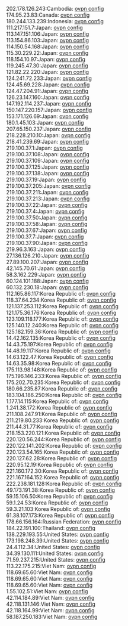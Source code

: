 202.178.126.243:Cambodia: [ovpn config](vpn/202_178_126_243.ovpn)  
174.95.23.83:Canada: [ovpn config](vpn/174_95_23_83.ovpn)  
180.244.133.239:Indonesia: [ovpn config](vpn/180_244_133_239.ovpn)  
111.217.151.7:Japan: [ovpn config](vpn/111_217_151_7.ovpn)  
113.147.151.106:Japan: [ovpn config](vpn/113_147_151_106.ovpn)  
113.154.86.103:Japan: [ovpn config](vpn/113_154_86_103.ovpn)  
114.150.54.168:Japan: [ovpn config](vpn/114_150_54_168.ovpn)  
115.30.229.22:Japan: [ovpn config](vpn/115_30_229_22.ovpn)  
118.154.10.97:Japan: [ovpn config](vpn/118_154_10_97.ovpn)  
119.245.47.30:Japan: [ovpn config](vpn/119_245_47_30.ovpn)  
121.82.22.220:Japan: [ovpn config](vpn/121_82_22_220.ovpn)  
124.241.72.233:Japan: [ovpn config](vpn/124_241_72_233.ovpn)  
124.45.69.228:Japan: [ovpn config](vpn/124_45_69_228.ovpn)  
124.47.204.91:Japan: [ovpn config](vpn/124_47_204_91.ovpn)  
126.23.147.160:Japan: [ovpn config](vpn/126_23_147_160.ovpn)  
147.192.114.237:Japan: [ovpn config](vpn/147_192_114_237.ovpn)  
150.147.220.157:Japan: [ovpn config](vpn/150_147_220_157.ovpn)  
153.171.126.69:Japan: [ovpn config](vpn/153_171_126_69.ovpn)  
180.1.45.103:Japan: [ovpn config](vpn/180_1_45_103.ovpn)  
207.65.150.237:Japan: [ovpn config](vpn/207_65_150_237.ovpn)  
218.228.210.10:Japan: [ovpn config](vpn/218_228_210_10.ovpn)  
218.41.239.69:Japan: [ovpn config](vpn/218_41_239_69.ovpn)  
219.100.37.1:Japan: [ovpn config](vpn/219_100_37_1.ovpn)  
219.100.37.108:Japan: [ovpn config](vpn/219_100_37_108.ovpn)  
219.100.37.109:Japan: [ovpn config](vpn/219_100_37_109.ovpn)  
219.100.37.125:Japan: [ovpn config](vpn/219_100_37_125.ovpn)  
219.100.37.138:Japan: [ovpn config](vpn/219_100_37_138.ovpn)  
219.100.37.19:Japan: [ovpn config](vpn/219_100_37_19.ovpn)  
219.100.37.205:Japan: [ovpn config](vpn/219_100_37_205.ovpn)  
219.100.37.211:Japan: [ovpn config](vpn/219_100_37_211.ovpn)  
219.100.37.213:Japan: [ovpn config](vpn/219_100_37_213.ovpn)  
219.100.37.22:Japan: [ovpn config](vpn/219_100_37_22.ovpn)  
219.100.37.4:Japan: [ovpn config](vpn/219_100_37_4.ovpn)  
219.100.37.50:Japan: [ovpn config](vpn/219_100_37_50.ovpn)  
219.100.37.58:Japan: [ovpn config](vpn/219_100_37_58.ovpn)  
219.100.37.67:Japan: [ovpn config](vpn/219_100_37_67.ovpn)  
219.100.37.7:Japan: [ovpn config](vpn/219_100_37_7.ovpn)  
219.100.37.90:Japan: [ovpn config](vpn/219_100_37_90.ovpn)  
219.96.3.163:Japan: [ovpn config](vpn/219_96_3_163.ovpn)  
27.136.126.210:Japan: [ovpn config](vpn/27_136_126_210.ovpn)  
27.89.100.207:Japan: [ovpn config](vpn/27_89_100_207.ovpn)  
42.145.70.61:Japan: [ovpn config](vpn/42_145_70_61.ovpn)  
58.3.162.229:Japan: [ovpn config](vpn/58_3_162_229.ovpn)  
60.124.101.188:Japan: [ovpn config](vpn/60_124_101_188.ovpn)  
60.132.230.18:Japan: [ovpn config](vpn/60_132_230_18.ovpn)  
112.165.86.117:Korea Republic of: [ovpn config](vpn/112_165_86_117.ovpn)  
118.37.64.234:Korea Republic of: [ovpn config](vpn/118_37_64_234.ovpn)  
121.137.253.112:Korea Republic of: [ovpn config](vpn/121_137_253_112.ovpn)  
121.175.36.176:Korea Republic of: [ovpn config](vpn/121_175_36_176.ovpn)  
123.109.118.177:Korea Republic of: [ovpn config](vpn/123_109_118_177.ovpn)  
125.140.12.240:Korea Republic of: [ovpn config](vpn/125_140_12_240.ovpn)  
125.182.159.36:Korea Republic of: [ovpn config](vpn/125_182_159_36.ovpn)  
14.42.162.135:Korea Republic of: [ovpn config](vpn/14_42_162_135.ovpn)  
14.43.75.197:Korea Republic of: [ovpn config](vpn/14_43_75_197.ovpn)  
14.48.19.117:Korea Republic of: [ovpn config](vpn/14_48_19_117.ovpn)  
14.63.122.47:Korea Republic of: [ovpn config](vpn/14_63_122_47.ovpn)  
14.63.35.98:Korea Republic of: [ovpn config](vpn/14_63_35_98.ovpn)  
175.113.98.148:Korea Republic of: [ovpn config](vpn/175_113_98_148.ovpn)  
175.196.146.233:Korea Republic of: [ovpn config](vpn/175_196_146_233.ovpn)  
175.202.70.235:Korea Republic of: [ovpn config](vpn/175_202_70_235.ovpn)  
180.66.235.87:Korea Republic of: [ovpn config](vpn/180_66_235_87.ovpn)  
183.104.186.250:Korea Republic of: [ovpn config](vpn/183_104_186_250.ovpn)  
1.177.14.115:Korea Republic of: [ovpn config](vpn/1_177_14_115.ovpn)  
1.241.38.172:Korea Republic of: [ovpn config](vpn/1_241_38_172.ovpn)  
211.108.247.91:Korea Republic of: [ovpn config](vpn/211_108_247_91.ovpn)  
211.219.80.233:Korea Republic of: [ovpn config](vpn/211_219_80_233.ovpn)  
211.44.31.77:Korea Republic of: [ovpn config](vpn/211_44_31_77.ovpn)  
218.153.220.121:Korea Republic of: [ovpn config](vpn/218_153_220_121.ovpn)  
220.120.56.244:Korea Republic of: [ovpn config](vpn/220_120_56_244.ovpn)  
220.122.141.202:Korea Republic of: [ovpn config](vpn/220_122_141_202.ovpn)  
220.123.54.165:Korea Republic of: [ovpn config](vpn/220_123_54_165.ovpn)  
220.127.62.28:Korea Republic of: [ovpn config](vpn/220_127_62_28.ovpn)  
220.95.12.19:Korea Republic of: [ovpn config](vpn/220_95_12_19.ovpn)  
221.160.172.30:Korea Republic of: [ovpn config](vpn/221_160_172_30.ovpn)  
221.167.164.152:Korea Republic of: [ovpn config](vpn/221_167_164_152.ovpn)  
222.238.181.128:Korea Republic of: [ovpn config](vpn/222_238_181_128.ovpn)  
49.173.191.38:Korea Republic of: [ovpn config](vpn/49_173_191_38.ovpn)  
59.15.106.50:Korea Republic of: [ovpn config](vpn/59_15_106_50.ovpn)  
59.1.24.53:Korea Republic of: [ovpn config](vpn/59_1_24_53.ovpn)  
59.3.21.103:Korea Republic of: [ovpn config](vpn/59_3_21_103.ovpn)  
61.38.107.173:Korea Republic of: [ovpn config](vpn/61_38_107_173.ovpn)  
178.66.156.164:Russian Federation: [ovpn config](vpn/178_66_156_164.ovpn)  
184.22.191.100:Thailand: [ovpn config](vpn/184_22_191_100.ovpn)  
138.229.193.55:United States: [ovpn config](vpn/138_229_193_55.ovpn)  
173.198.248.39:United States: [ovpn config](vpn/173_198_248_39.ovpn)  
24.4.112.34:United States: [ovpn config](vpn/24_4_112_34.ovpn)  
34.39.130.111:United States: [ovpn config](vpn/34_39_130_111.ovpn)  
71.59.237.215:United States: [ovpn config](vpn/71_59_237_215.ovpn)  
113.22.175.215:Viet Nam: [ovpn config](vpn/113_22_175_215.ovpn)  
118.69.65.60:Viet Nam: [ovpn config](vpn/118_69_65_60.ovpn)  
118.69.65.60:Viet Nam: [ovpn config](vpn/118_69_65_60.ovpn)  
118.69.65.60:Viet Nam: [ovpn config](vpn/118_69_65_60.ovpn)  
1.55.102.51:Viet Nam: [ovpn config](vpn/1_55_102_51.ovpn)  
42.114.184.89:Viet Nam: [ovpn config](vpn/42_114_184_89.ovpn)  
42.118.131.146:Viet Nam: [ovpn config](vpn/42_118_131_146.ovpn)  
42.118.164.99:Viet Nam: [ovpn config](vpn/42_118_164_99.ovpn)  
58.187.250.183:Viet Nam: [ovpn config](vpn/58_187_250_183.ovpn)  
